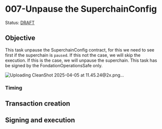 # 007-Unpause the SuperchainConfig

Status: [DRAFT]()

## Objective

This task unpause the SuperchainConfig contract, for this we need to see first if the superchain is `paused`. If this not the case, we will skip the execution. If this is the case, we will unpause the superchain. 
This task has be signed by the FondationOperationsSafe only.

![Uploading CleanShot 2025-04-05 at 11.45.24@2x.png…]()

### Timing

## Transaction creation

## Signing and execution



